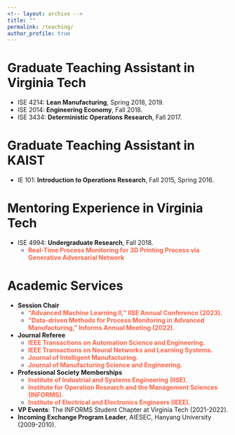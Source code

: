 ```yaml
---
<!-- layout: archive -->
title: ""
permalink: /teaching/
author_profile: true
---
```

# Graduate Teaching Assistant in Virginia Tech
* ISE 4214: **Lean Manufacturing**, Spring 2018, 2019.
* ISE 2014: **Engineering Economy**, Fall 2018.
* ISE 3434: **Deterministic Operations Research**, Fall 2017.

# Graduate Teaching Assistant in KAIST
* IE 101: **Introduction to Operations Research**, Fall 2015, Spring 2016.

# Mentoring Experience in Virginia Tech
* ISE 4994: **Undergraduate Research**, Fall 2018.
  * <span style="color: Tomato"> **Real-Time Process Monitoring for 3D Printing Process via Generative Adversarial Network**  </span> 
# Academic Services
*  **Session Chair**
   * <span style="color: Tomato"> **“Advanced Machine Learning II,” IISE Annual Conference (2023).**  </span>
   * <span style="color: Tomato"> **“Data-driven Methods for Process Monitoring in Advanced Manufacturing,” Informs Annual
Meeting (2022).**  </span> 
*  **Journal Referee**
   * <span style="color: Tomato"> **IEEE Transactions on Automation Science and Engineering.**  </span>
   * <span style="color: Tomato"> **IEEE Transactions on Neural Networks and Learning Systems.**  </span>
   * <span style="color: Tomato"> **Journal of Intelligent Manufacturing.**  </span>
   * <span style="color: Tomato"> **Journal of Manufacturing Science and Engineering.**  </span>
*  **Professional Society Memberships**
   * <span style="color: Tomato"> **Institute of Industrial and Systems Engineering (IISE).**  </span>
   * <span style="color: Tomato"> **Institute for Operation Research and the Management Sciences (INFORMS).**  </span>
   * <span style="color: Tomato"> **Institute of Electrical and Electronics Engineers (IEEE).**  </span>
*  **VP Events**: The INFORMS Student Chapter at Virginia Tech (2021-2022).   
*  **Incoming Exchange Program Leader**, AIESEC, Hanyang University (2009-2010).

